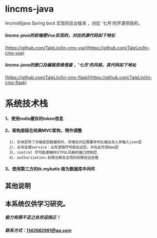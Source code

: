 
# lincms-java
lincms的java Spring boot 实现的后台版本 ，对应 '七月'的开源项目的。

##### lincms-java的前端是Vue实现的，对应的源代码如下地址
[https://github.com/TaleLin/lin-cms-vue](https://github.com/TaleLin/lin-cms-vue)

##### lincms-java的接口及编程思维借鉴 ，'七月'的风格，其代码如下地址
[https://github.com/TaleLin/lin-cms-flask](https://github.com/TaleLin/lin-cms-flask)


# 系统技术栈
#### 1、使用redis缓存的token信息
#### 2、架构层级在经典MVC架构，稍作调整
	  1）、实体层除了对接底层数据库的，另增加对应需要序列化输出及入参输入json层
	  2）、业务处理service：业务逻辑尽可能在这层，并在此可调dao层
	  3）、control 尽可能遵循RESTFUL风格的接口控制层
	  4）、authorization:权限注解及全局的权限验证处理
#### 3、使用第三方的tk.mybatis 做为数据库中间件

## 其他说明
  ## 本系统仅供学习研究。
  ##### 能力有限不足之处欢迎指正！
  ##### 联系方式：1142682991@qq.com


